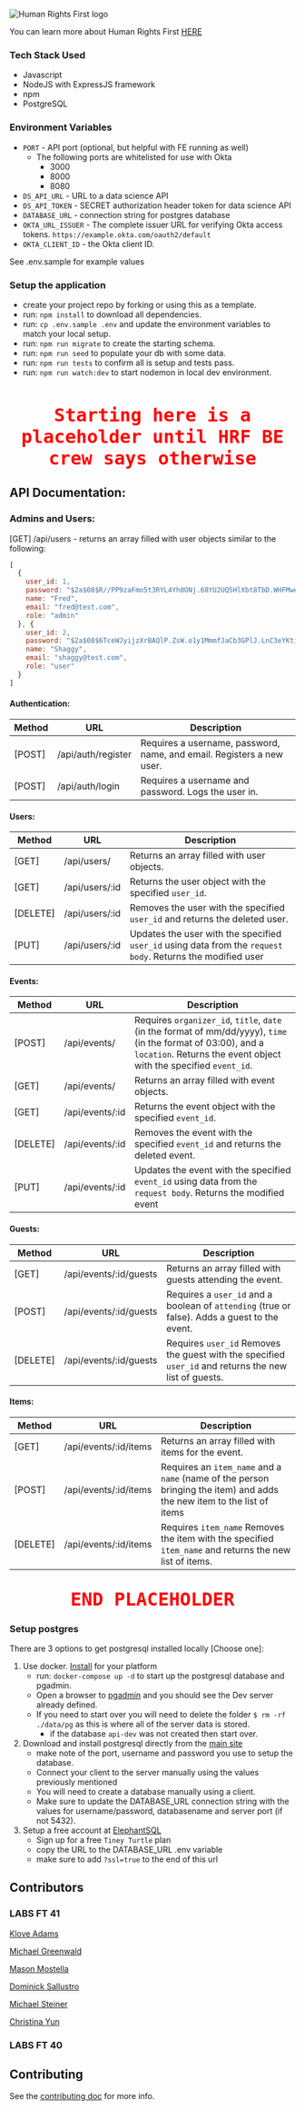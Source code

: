 ![Human Rights First logo](https://i.imgur.com/OatRXYf.png)

You can learn more about Human Rights First [HERE](https://www.humanrightsfirst.org/)

### Tech Stack Used

- Javascript
- NodeJS with ExpressJS framework
- npm
- PostgreSQL

### Environment Variables

- `PORT` - API port (optional, but helpful with FE running as well)
    - The following ports are whitelisted for use with Okta
        - 3000
        - 8000
        - 8080
- `DS_API_URL` - URL to a data science API
- `DS_API_TOKEN` - SECRET authorization header token for data science API
- `DATABASE_URL` - connection string for postgres database
- `OKTA_URL_ISSUER` - The complete issuer URL for verifying Okta access tokens.
  `https://example.okta.com/oauth2/default`
- `OKTA_CLIENT_ID` - the Okta client ID.

See .env.sample for example values

### Setup the application

- create your project repo by forking or using this as a template.
- run: `npm install` to download all dependencies.
- run: `cp .env.sample .env` and update the environment variables to match your local
  setup.
- run: `npm run migrate` to create the starting schema.
- run: `npm run seed` to populate your db with some data.
- run: `npm run tests` to confirm all is setup and tests pass.
- run: `npm run watch:dev` to start nodemon in local dev environment.
<br />
<br />
<p style="padding: 0; margin: 0; font-size: 2rem; text-align: center; font-family: 
monospace; 
font-weight: bold;color: 
red">Starting here is a placeholder until HRF BE crew says otherwise</p>

## API Documentation:

### Admins and Users:

[GET] /api/users - returns an array filled with user objects similar to the following:

```js
[
  {
    user_id: 1,
    password: "$2a$08$R//PP9zaFmo5t3RYL4Yh0ONj.68YU2UQ5HlXbt8TbD.WHFMweWCsG",
    name: "Fred",
    email: "fred@test.com",
    role: "admin"
  }, {
    user_id: 2,
    password: "$2a$08$6TceWJyijzXrBAQlP.ZsW.o1y1MmmfJaCb3GPlJ.LnC3eYKtiWbzK",
    name: "Shaggy",
    email: "shaggy@test.com",
    role: "user"
  }
]
```

#### Authentication:

| Method   | URL                | Description                                                                                            |
| ------   | --------------     | ------------------------------------------------------------------------------------------------------ |
| [POST]   | /api/auth/register | Requires a username, password, name, and email. Registers a new user.                                  |
| [POST]   | /api/auth/login    | Requires a username and password. Logs the user in.                                                    |

#### Users:

| Method   | URL                | Description                                                                                            |
| ------   | --------------     | ------------------------------------------------------------------------------------------------------ |
| [GET]    | /api/users/        | Returns an array filled with user objects.                                                             |
| [GET]    | /api/users/:id     | Returns the user object with the specified `user_id`.                                                       |
| [DELETE] | /api/users/:id     | Removes the user with the specified `user_id` and returns the deleted user.                                 |
| [PUT]    | /api/users/:id     | Updates the user with the specified `user_id` using data from the `request body`. Returns the modified user |

#### Events:

| Method   | URL                 | Description                                                                                                    |
| ------   | --------------      | ---------------------------------------------------------------------------------------------------------      |
| [POST]   | /api/events/        | Requires `organizer_id`, `title`, `date` (in the format of mm/dd/yyyy), `time` (in the format of 03:00), and a `location`. Returns the event object with the specified `event_id`.                                               |
| [GET]    | /api/events/        | Returns an array filled with event objects.                                                                    |
| [GET]    | /api/events/:id     | Returns the event object with the specified `event_id`.                                                        |
| [DELETE] | /api/events/:id     | Removes the event with the specified `event_id` and returns the deleted event.                                 |
| [PUT]    | /api/events/:id     | Updates the event with the specified `event_id` using data from the `request body`. Returns the modified event |

#### Guests:

| Method   | URL                        | Description                                                                                                 |
| ------   | --------------             | ---------------------------------------------------------------------------------------------------------   |
| [GET]    | /api/events/:id/guests     | Returns an array filled with guests attending the event.                                                    |
| [POST]   | /api/events/:id/guests     | Requires a `user_id` and a boolean of `attending` (true or false). Adds a guest to the event.               |
| [DELETE] | /api/events/:id/guests     | Requires `user_id` Removes the guest with the specified `user_id` and returns the new list of guests.       |

#### Items:

| Method   | URL                       | Description                                                                                                  |
| ------   | --------------            | ---------------------------------------------------------------------------------------------------------    |
| [GET]    | /api/events/:id/items     | Returns an array filled with items for the event.                                                            |
| [POST]   | /api/events/:id/items     | Requires an `item_name` and a `name` (name of the person bringing the item) and adds the new item to the list of items                                              |
| [DELETE] | /api/events/:id/items     | Requires `item_name` Removes the item with the specified `item_name` and returns the new list of items.      |
<br />
<p style="padding: 0; margin: 0; font-size: 2rem; text-align: center; font-family: 
monospace; font-weight: bold;color: red">END PLACEHOLDER</p>

### Setup postgres

There are 3 options to get postgresql installed locally [Choose one]:

1. Use docker. [Install](https://docs.docker.com/get-docker/) for your platform
    - run: `docker-compose up -d` to start up the postgresql database and pgadmin.
    - Open a browser to [pgadmin](http://localhost:5050/) and you should see the Dev
      server already defined.
    - If you need to start over you will need to delete the folder `$ rm -rf ./data/pg` as
      this is where all of the server data is stored.
        - if the database `api-dev` was not created then start over.
2. Download and install postgresql directly from
   the [main site](https://www.postgresql.org/download/)
    - make note of the port, username and password you use to setup the database.
    - Connect your client to the server manually using the values previously mentioned
    - You will need to create a database manually using a client.
    - Make sure to update the DATABASE_URL connection string with the values for
      username/password, databasename and server port (if not 5432).
3. Setup a free account at [ElephantSQL](https://www.elephantsql.com/plans.html)
    - Sign up for a free `Tiney Turtle` plan
    - copy the URL to the DATABASE_URL .env variable
    - make sure to add `?ssl=true` to the end of this url
    
## Contributors

### LABS FT 41

[Klove Adams]()

[Michael Greenwald]()

[Mason Mostella]()

[Dominick Sallustro]()

[Michael Steiner]()

[Christina Yun]()

### LABS FT 40

## Contributing
See the [contributing doc](https://github.com/Lambda-School-Labs/labs-api-starter/blob/main/CONTRIBUTING.md) for more info.
